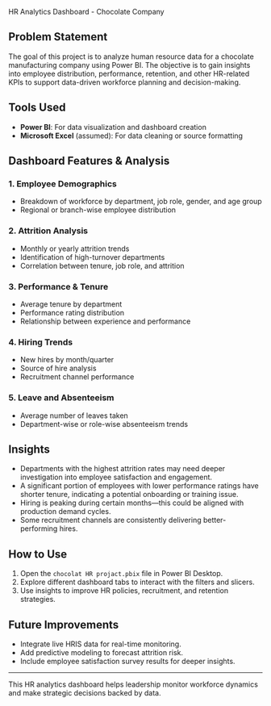 HR Analytics Dashboard - Chocolate Company

## Problem Statement
The goal of this project is to analyze human resource data for a chocolate manufacturing company using Power BI. The objective is to gain insights into employee distribution, performance, retention, and other HR-related KPIs to support data-driven workforce planning and decision-making.

## Tools Used
- **Power BI**: For data visualization and dashboard creation
- **Microsoft Excel** (assumed): For data cleaning or source formatting

## Dashboard Features & Analysis
### 1. Employee Demographics
- Breakdown of workforce by department, job role, gender, and age group
- Regional or branch-wise employee distribution

### 2. Attrition Analysis
- Monthly or yearly attrition trends
- Identification of high-turnover departments
- Correlation between tenure, job role, and attrition

### 3. Performance & Tenure
- Average tenure by department
- Performance rating distribution
- Relationship between experience and performance

### 4. Hiring Trends
- New hires by month/quarter
- Source of hire analysis
- Recruitment channel performance

### 5. Leave and Absenteeism
- Average number of leaves taken
- Department-wise or role-wise absenteeism trends

## Insights
- Departments with the highest attrition rates may need deeper investigation into employee satisfaction and engagement.
- A significant portion of employees with lower performance ratings have shorter tenure, indicating a potential onboarding or training issue.
- Hiring is peaking during certain months—this could be aligned with production demand cycles.
- Some recruitment channels are consistently delivering better-performing hires.

## How to Use
1. Open the `chocolat HR projact.pbix` file in Power BI Desktop.
2. Explore different dashboard tabs to interact with the filters and slicers.
3. Use insights to improve HR policies, recruitment, and retention strategies.

## Future Improvements
- Integrate live HRIS data for real-time monitoring.
- Add predictive modeling to forecast attrition risk.
- Include employee satisfaction survey results for deeper insights.

---
This HR analytics dashboard helps leadership monitor workforce dynamics and make strategic decisions backed by data.

